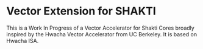 Vector Extension for SHAKTI
===========================
This is a Work In Progress of a Vector Accelerator for Shakti Cores broadly inspired by the Hwacha Vector Accelerator from UC Berkeley. It is based on Hwacha ISA.
